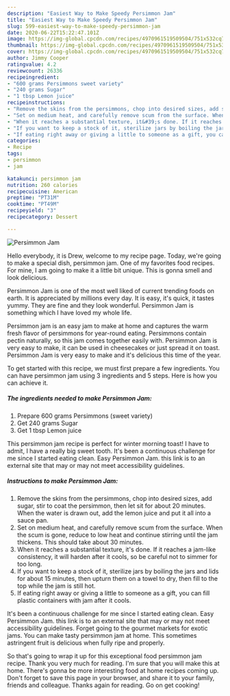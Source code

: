 ```yaml
---
description: "Easiest Way to Make Speedy Persimmon Jam"
title: "Easiest Way to Make Speedy Persimmon Jam"
slug: 599-easiest-way-to-make-speedy-persimmon-jam
date: 2020-06-22T15:22:47.101Z
image: https://img-global.cpcdn.com/recipes/4970961519509504/751x532cq70/persimmon-jam-recipe-main-photo.jpg
thumbnail: https://img-global.cpcdn.com/recipes/4970961519509504/751x532cq70/persimmon-jam-recipe-main-photo.jpg
cover: https://img-global.cpcdn.com/recipes/4970961519509504/751x532cq70/persimmon-jam-recipe-main-photo.jpg
author: Jimmy Cooper
ratingvalue: 4.2
reviewcount: 26336
recipeingredient:
- "600 grams Persimmons sweet variety"
- "240 grams Sugar"
- "1 tbsp Lemon juice"
recipeinstructions:
- "Remove the skins from the persimmons, chop into desired sizes, add sugar, stir to coat the persimmon, then let sit for about 20 minutes. When the water is drawn out, add the lemon juice and put it all into a sauce pan."
- "Set on medium heat, and carefully remove scum from the surface. When the scum is gone, reduce to low heat and continue stirring until the jam thickens. This should take about 30 minutes."
- "When it reaches a substantial texture, it&#39;s done. If it reaches a jam-like consistency, it will harden after it cools, so be careful not to simmer for too long."
- "If you want to keep a stock of it, sterilize jars by boiling the jars and lids for about 15 minutes, then upturn them on a towel to dry, then fill to the top while the jam is still hot."
- "If eating right away or giving a little to someone as a gift, you can fill plastic containers with jam after it cools."
categories:
- Recipe
tags:
- persimmon
- jam

katakunci: persimmon jam 
nutrition: 260 calories
recipecuisine: American
preptime: "PT31M"
cooktime: "PT49M"
recipeyield: "3"
recipecategory: Dessert

---
```



![Persimmon Jam](https://img-global.cpcdn.com/recipes/4970961519509504/751x532cq70/persimmon-jam-recipe-main-photo.jpg)

Hello everybody, it is Drew, welcome to my recipe page. Today, we're going to make a special dish, persimmon jam. One of my favorites food recipes. For mine, I am going to make it a little bit unique. This is gonna smell and look delicious.

Persimmon Jam is one of the most well liked of current trending foods on earth. It is appreciated by millions every day. It is easy, it's quick, it tastes yummy. They are fine and they look wonderful. Persimmon Jam is something which I have loved my whole life.

Persimmon jam is an easy jam to make at home and captures the warm fresh flavor of persimmons for year-round eating. Persimmons contain pectin naturally, so this jam comes together easily with. Persimmon Jam is very easy to make, it can be used in cheesecakes or just spread it on toast. Persimmon Jam is very easy to make and it&#39;s delicious this time of the year.


To get started with this recipe, we must first prepare a few ingredients. You can have persimmon jam using 3 ingredients and 5 steps. Here is how you can achieve it.

<!--inarticleads1-->

##### The ingredients needed to make Persimmon Jam:

1. Prepare 600 grams Persimmons (sweet variety)
1. Get 240 grams Sugar
1. Get 1 tbsp Lemon juice


This persimmon jam recipe is perfect for winter morning toast! I have to admit, I have a really big sweet tooth. It&#39;s been a continuous challenge for me since I started eating clean. Easy Persimmon Jam. this link is to an external site that may or may not meet accessibility guidelines. 

<!--inarticleads2-->

##### Instructions to make Persimmon Jam:

1. Remove the skins from the persimmons, chop into desired sizes, add sugar, stir to coat the persimmon, then let sit for about 20 minutes. When the water is drawn out, add the lemon juice and put it all into a sauce pan.
1. Set on medium heat, and carefully remove scum from the surface. When the scum is gone, reduce to low heat and continue stirring until the jam thickens. This should take about 30 minutes.
1. When it reaches a substantial texture, it&#39;s done. If it reaches a jam-like consistency, it will harden after it cools, so be careful not to simmer for too long.
1. If you want to keep a stock of it, sterilize jars by boiling the jars and lids for about 15 minutes, then upturn them on a towel to dry, then fill to the top while the jam is still hot.
1. If eating right away or giving a little to someone as a gift, you can fill plastic containers with jam after it cools.


It&#39;s been a continuous challenge for me since I started eating clean. Easy Persimmon Jam. this link is to an external site that may or may not meet accessibility guidelines. Forget going to the gourmet markets for exotic jams. You can make tasty persimmon jam at home. This sometimes astringent fruit is delicious when fully ripe and properly. 

So that's going to wrap it up for this exceptional food persimmon jam recipe. Thank you very much for reading. I'm sure that you will make this at home. There's gonna be more interesting food at home recipes coming up. Don't forget to save this page in your browser, and share it to your family, friends and colleague. Thanks again for reading. Go on get cooking!
